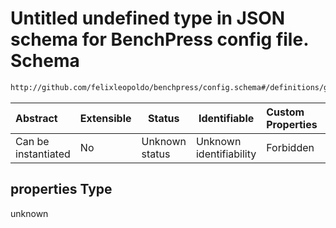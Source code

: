 # Untitled undefined type in JSON schema for BenchPress config file. Schema

```txt
http://github.com/felixleopoldo/benchpress/config.schema#/definitions/generateBinaryBN/properties
```




| Abstract            | Extensible | Status         | Identifiable            | Custom Properties | Additional Properties | Access Restrictions | Defined In                                                               |
| :------------------ | ---------- | -------------- | ----------------------- | :---------------- | --------------------- | ------------------- | ------------------------------------------------------------------------ |
| Can be instantiated | No         | Unknown status | Unknown identifiability | Forbidden         | Allowed               | none                | [config.schema.json\*](../out/config.schema.json "open original schema") |

## properties Type

unknown
